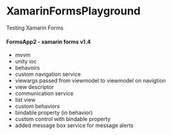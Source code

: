 # XamarinFormsPlayground
Testing Xamarin Forms

#### FormsApp2 - xamarin forms v1.4
* mvvm
* unity ioc
* behavoirs
* custom navigation service
* viewargs passed from viewmodel to viewmodel on navigtion 
* view descriptor
* communication service
* list view
* custom behaviors
* bindable property (in behavior)
* custom control with bindable property
* added message box service for message alerts

